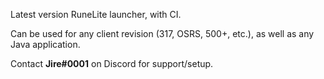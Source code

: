 Latest version RuneLite launcher, with CI.

Can be used for any client revision (317, OSRS, 500+, etc.), as well as any Java application.

Contact **Jire#0001** on Discord for support/setup.